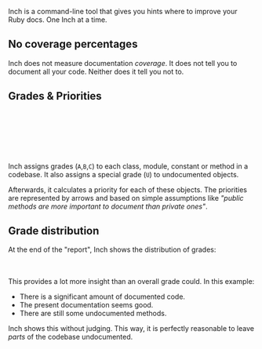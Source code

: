 
Inch is a command-line tool that gives you hints where to improve your Ruby docs. One Inch at a time.

## No coverage percentages

Inch does not measure documentation *coverage*. It does not tell you to document all your code. Neither does it tell you not to.




## Grades & Priorities

<div class="screenshot">
  <div style="height: 90px; background-image: url(public/images/quickstart-optparse.png); background-position: 0 -322px;"></div>
</div>

Inch assigns grades (`A`,`B`,`C`) to each class, module, constant or method in a codebase. It also assigns a special grade (`U`) to undocumented objects.

Afterwards, it calculates a priority for each of these objects. The priorities are represented by arrows and based on simple assumptions like *"public methods are more important to document than private ones"*.



## Grade distribution

At the end of the "report", Inch shows the distribution of grades:

<div class="screenshot">
  <div style="height: 20px; background-image: url(public/images/quickstart-optparse.png); background-position: 0 -520px;"></div>
</div>

This provides a lot more insight than an overall grade could. In this example:

* There is a significant amount of documented code.
* The present documentation seems good.
* There are still some undocumented methods.

Inch shows this without judging. This way, it is perfectly reasonable to leave *parts* of the codebase undocumented.


